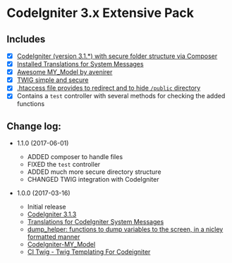 # CodeIgniter 3.x Extensive Pack

## Includes

* [x] [CodeIgniter (version 3.1.*) with secure folder structure via Composer](https://github.com/kenjis/codeigniter-composer-installer)
* [x] [Installed Translations for System Messages](https://github.com/kenjis/codeigniter-composer-installer#install-translations-for-system-messages)
* [x] [Awesome MY_Model by avenirer](https://github.com/avenirer/CodeIgniter-MY_Model)
* [x] [TWIG simple and secure](https://github.com/technet-systems/ci-extensive-pack)
* [x] [.htaccess file provides to redirect and to hide `/public` directory](http://stackoverflow.com/questions/23395706/htaccess-hide-subdirectory-url-after-redirect)
* [x] Contains a `test` controller with several methods for checking the added functions

## Change log:

* 1.1.0 (2017-06-01)
  * ADDED composer to handle files
  * FIXED the `test` controller
  * ADDED much more secure directory structure
  * CHANGED TWIG integration with CodeIgniter

* 1.0.0 (2017-03-16)
  * Initial release
  * [CodeIgniter 3.1.3](https://github.com/bcit-ci/CodeIgniter)
  * [Translations for CodeIgniter System Messages](https://github.com/bcit-ci/codeigniter3-translations)
  * [dump_helper: functions to dump variables to the screen, in a nicley formatted manner](https://gist.github.com/accentinteractive/3838495)
  * [CodeIgniter-MY_Model](https://github.com/avenirer/CodeIgniter-MY_Model)
  * [CI Twig - Twig Templating For Codeigniter](https://github.com/Vheissu/Ci-Twig)